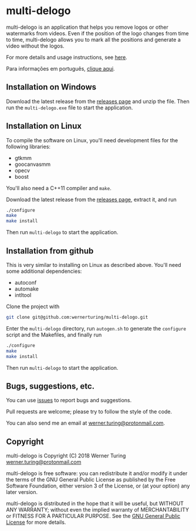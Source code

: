 # multi-delogo

multi-delogo is an application that helps you remove logos or other watermarks from videos. Even if the position of the logo changes from time to time, multi-delogo allows you to mark all the positions and generate a video without the logos.

For more details and usage instructions, see [here](docs/en/README.md).

Para informações em português, [clique aqui](README.pt_BR.md).


## Installation on Windows

Download the latest release from the [releases page](https://github.com/wernerturing/multi-delogo/releases) and unzip the file. Then run the `multi-delogo.exe` file to start the application.


## Installation on Linux

To compile the software on Linux, you'll need development files for the following libraries:

* gtkmm
* goocanvasmm
* opecv
* boost

You'll also need a C++11 compiler and `make`.

Download the latest release from the [releases page](https://github.com/wernerturing/multi-delogo/releases), extract it, and run

```sh
./configure
make
make install
```

Then run `multi-delogo` to start the application.


## Installation from github

This is very similar to installing on Linux as described above. You'll need some additional dependencies:

* autoconf
* automake
* intltool

Clone the project with

```sh
git clone git@github.com:wernerturing/multi-delogo.git
```

Enter the `multi-delogo` directory, run `autogen.sh` to generate the `configure` script and the Makefiles, and finally run
```sh
./configure
make
make install
```

Then run `multi-delogo` to start the application.


## Bugs, suggestions, etc.

You can use [issues](https://github.com/wernerturing/multi-delogo/issues) to report bugs and suggestions.

Pull requests are welcome; please try to follow the style of the code.

You can also send me an email at werner.turing@protonmail.com.


## Copyright

multi-delogo is Copyright (C) 2018 Werner Turing <werner.turing@protonmail.com>

multi-delogo is free software: you can redistribute it and/or modify it under the terms of the GNU General Public License as published by the Free Software Foundation, either version 3 of the License, or (at your option) any later version.

multi-delogo is distributed in the hope that it will be useful, but WITHOUT ANY WARRANTY; without even the implied warranty of MERCHANTABILITY or FITNESS FOR A PARTICULAR PURPOSE.  See the [GNU General Public License](COPYING) for more details.
